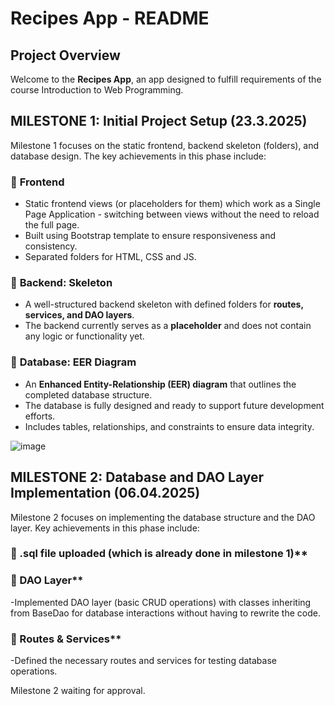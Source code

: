 # Recipes App - README

## Project Overview
Welcome to the **Recipes App**, an app designed to fulfill requirements of the course Introduction to Web Programming.

## MILESTONE 1: Initial Project Setup (23.3.2025)
Milestone 1 focuses on the static frontend, backend skeleton (folders), and database design. The key achievements in this phase include:

### 📌 **Frontend**
- Static frontend views (or placeholders for them) which work as a Single Page Application - switching between views without the need to reload the full page.
- Built using Bootstrap template to ensure responsiveness and consistency.
- Separated folders for HTML, CSS and JS.
### 📌 **Backend: Skeleton**
- A well-structured backend skeleton with defined folders for **routes, services, and DAO layers**.
- The backend currently serves as a **placeholder** and does not contain any logic or functionality yet.
### 📌 **Database: EER Diagram**
- An **Enhanced Entity-Relationship (EER) diagram** that outlines the completed database structure.
- The database is fully designed and ready to support future development efforts.
- Includes tables, relationships, and constraints to ensure data integrity.

![image](https://github.com/user-attachments/assets/0ebc6e7e-96e2-4897-8ff8-c6b265e0e2cd)
## MILESTONE 2: Database and DAO Layer Implementation (06.04.2025)
Milestone 2 focuses on implementing the database structure and the DAO layer. Key achievements in this phase include:

### 📌 .sql file uploaded (which is already done in milestone 1)**
### 📌 DAO Layer**
-Implemented DAO layer (basic CRUD operations) with classes inheriting from BaseDao for database interactions without having to rewrite the code.
### 📌 Routes & Services**
-Defined the necessary routes and services for testing database operations.

Milestone 2 waiting for approval.



